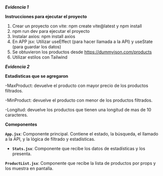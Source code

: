 ***Evidencia 1***


**Instrucciones para ejecutar el proyecto**
1) Crear un proyecto con vite: npm create vite@latest y npm install
2) npm run dev para ejecutar el proyecto 
3) Instalar axios: npm install axios
4) En APP jsx: Utilizar useEffect (para hacer llamada a la API)  y useState (para guardar los datos)
5) Se obtuvieron los productos desde https://dummyjson.com/products
6) Utilizar estilos con Tailwind





***Evidencia 2***


**Estadisticas que se agregaron**

-MaxProduct: devuelve el producto con mayor precio de los productos filtrados.

-MinProduct: devuelve el producto con menor de los productos filtrados.

-Longitud: devuelve los productos que tienen una longitud de mas de 10 caracteres. 

**Comeponentes**

**`App.jsx`**: Componente principal. Contiene el estado, la búsqueda, el llamado a la API, y la lógica de filtrado y estadísticas.

- **`Stats.jsx`**: Componente que recibe los datos de estadísticas y los presenta.

**`ProductList.jsx`**: Componente que recibe la lista de productos por props y los muestra en pantalla.
